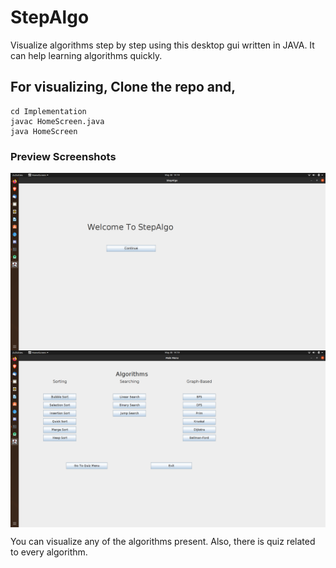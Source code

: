 # StepAlgo
Visualize algorithms step by step using this desktop gui written in JAVA. It can help learning algorithms quickly.

## For visualizing, Clone the repo and,

```
cd Implementation
javac HomeScreen.java
java HomeScreen
```

### Preview Screenshots
<img align="center" src="./Preview/Screenshot from 2021-05-30 14-19-11.png" />
<img align="center" src="./Preview/Screenshot from 2021-05-30 14-19-16.png" />

You can visualize any of the algorithms present. Also, there is quiz related to every algorithm.
